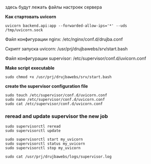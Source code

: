 здесь будут лежать файлы настроек сервера


**Как стартовать uvicorn**
```
uvicorn backend.api:app --forwarded-allow-ips='*' --uds /tmp/uvicorn.sock
```

Файл конфигурации nginx: /etc/nginx/conf.d/drujba.conf

Скрипт запуска uvicorn:  /usr/prj/drujbawebs/srv/start.bash

Файл конфигурации supervisor: /etc/supervisor/conf.d/uvicorn.conf


**Make script executable**
```shell
sudo chmod +x /usr/prj/drujbawebs/srv/start.bash
```

**create the supervisor configuration file**
```shell
sudo touch /etc/supervisor/conf.d/uvicorn.conf
sudo nano /etc/supervisor/conf.d/uvicorn.conf
sudo cat /etc/supervisor/conf.d/uvicorn.conf
```

### reread and update supervisor the new job
```shell
sudo supervisorctl reread
sudo supervisorctl update
```

```
sudo supervisorctl start my_uvicorn
sudo supervisorctl status my_uvicorn
sudo supervisorctl stop my_uvicorn
```

```shell
sudo cat /usr/prj/drujbawebs/logs/supervisor.log
```